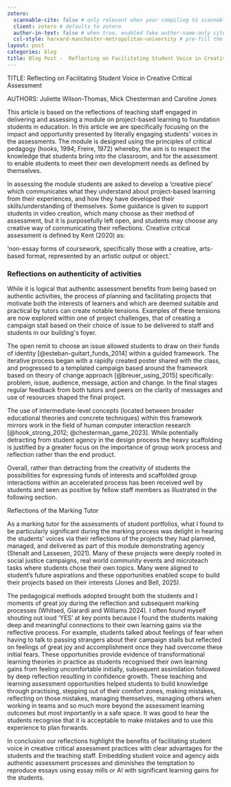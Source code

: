 ```yaml
---
zotero:
  scannable-cite: false # only relevant when your compiling to scannable-cite .odt
  client: zotero # defaults to zotero
  author-in-text: false # when true, enabled fake author-name-only cites by replacing it with the text of the last names of the authors
  csl-style: harvard-manchester-metropolitan-university # pre-fill the style
layout: post
categories: blog
title: Blog Post -  Reflecting on Facilitating Student Voice in Creative Critical Assessment
---
```


TITLE: Reflecting on Facilitating Student Voice in Creative Critical Assessment



AUTHORS: Juliette Wilson-Thomas, Mick Chesterman and Caroline Jones



This article is based on the reflections of teaching staff engaged in delivering and assessing a module on project-based learning to foundation students in education. In this article we are specifically focusing on the impact and opportunity presented by literally engaging students' voices in the assessments. The module is designed using the principles of critical pedagogy (hooks, 1994; Freire, 1972) whereby, the aim is to respect the knowledge that students bring into the classroom, and for the assessment to enable students to meet their own development needs as defined by themselves.  



In assessing the module students are asked to develop a ‘creative piece’ which communicates what they understand about project-based learning from their experiences, and how they have developed their skills/understanding of themselves. Some guidance is given to support students in video creation, which many choose as their method of assessment, but it is purposefully left open, and students may choose any creative way of communicating their reflections. Creative critical assessment is defined by Kent (2020) as:



‘non-essay forms of coursework, specifically those with a creative, arts-based format, represented by an artistic output or object.’




### Reflections on authenticity of activities

While it is logical that authentic assessment benefits from being based on authentic activities, the process of planning and facilitating projects that motivate both the interests of learners and which are deemed suitable and practical by tutors can create notable tensions. Examples of these tensions are now explored within one of project challenges, that of creating a campaign stall based on their choice of issue to be delivered to staff and students in our building's foyer.  

<!-- Exploring a tension between the pet projects of tutors and the interests of learners.   -->

The open remit to choose an issue allowed students to draw on their funds of identity [@esteban-guitart_funds_2014] within a guided framework. The iterative process began with a rapidly created poster shared with the class, and progressed to a templated campaign based around the framework based on theory of change approach [@breuer_using_2015] specifically: problem, issue, audience, message, action and change. In the final stages regular feedback from both tutors and peers on the clarity of messages and use of resources shaped the final project.

The use of intermediate-level concepts (located between broader educational theories and concrete techniques) within this framework mirrors work in the field of human computer interaction research [@hook_strong_2012; @chesterman_game_2023]. While potentially detracting from student agency in the design process the heavy scaffolding is justified by a greater focus on the importance of group work process and reflection rather than the end product.

Overall, rather than detracting from the creativity of students the possibilities for expressing funds of interests and scaffolded group interactions within an   accelerated process has been received well by students and seen as positive by fellow staff members as illustrated in the following section.

<!-- This prompt reflection on different dimensions of authenticity in PBL in HE based on the leading activities (in this case a stall mixing presentation, resource creation), and the overall motivation of the tutors setting the tasks (in this case building repertoires of interaction with team members, staff and communicating to students outside of their cohort)

Limitations / Drawbacks include a limited extent that students can draw on their interests due to time and resource limitations and the restrictions of group work.  

Conclusion:

   -->


<!-- The process of drawing on funds on knowledge and student interest involves time to explore those communities that students are a part or. An alternative strategy is to use techniques to allow students to express funds of identities. -->


Reflections of the Marking Tutor



As a marking tutor for the assessments of student portfolios, what I found to be particularly significant during the marking process was delight in hearing the students’ voices via their reflections of the projects they had planned, managed, and delivered as part of this module demonstrating agency (Stenalt and Lassesen, 2021). Many of these projects were deeply rooted in social justice campaigns, real world community events and microteach tasks where students chose their own topics.  Many were aligned to student’s future aspirations and these opportunities enabled scope to build their projects based on their interests (Jones and Bell, 2025).   



The pedagogical methods adopted brought both the students and I moments of great joy during the reflection and subsequent marking processes (Whitsed, Giarardi and Williams 2024). I often found myself shouting out loud ‘YES’ at key points because I found the students making deep and meaningful connections to their own learning gains via the reflective process. For example, students talked about feelings of fear when having to talk to passing strangers about their campaign stalls but reflected on feelings of great joy and accomplishment once they had overcome these initial fears. These opportunities provide evidence of transformational learning theories in practice as students recognised their own learning gains from feeling uncomfortable initially, subsequent assimilation followed by deep reflection resulting in confidence growth.  These teaching and learning assessment opportunities helped students to build knowledge through practising, stepping out of their comfort zones, making mistakes, reflecting on those mistakes, managing themselves, managing others when working in teams and so much more beyond the assessment learning outcomes but most importantly in a safe space. It was good to hear the students recognise that it is acceptable to make mistakes and to use this experience to plan forwards.



In conclusion our reflections highlight the benefits of facilitating student voice in creative critical assessment practices with clear advantages for the students and the teaching staff. Embedding student voice and agency aids authentic assessment processes and diminishes the temptation to reproduce essays using essay mills or AI with significant learning gains for the students.   
